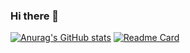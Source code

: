 ### Hi there 👋
[![Anurag's GitHub stats](https://github-readme-stats.vercel.app/api?username=milkguy)](https://github.com/milkguy/github-readme-stats)
[![Readme Card](https://github-readme-stats.vercel.app/api/pin/?username=milkguy=github-readme-stats)](https://github.com/anuraghazra/github-readme-stats)

<!--
**milkguy/milkguy** is a ✨ _special_ ✨ repository because its `README.md` (this file) appears on your GitHub profile.

Here are some ideas to get you started:

- 🔭 I’m currently working on ...
- 🌱 I’m currently learning ...
- 👯 I’m looking to collaborate on ...
- 🤔 I’m looking for help with ...
- 💬 Ask me about ...
- 📫 How to reach me: ...
- 😄 Pronouns: ...
- ⚡ Fun fact: ...
-->
